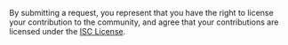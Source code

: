 By submitting a request, you represent that you have the right to license
your contribution to the community, and agree that your contributions are
licensed under the [ISC License](LICENSE).
